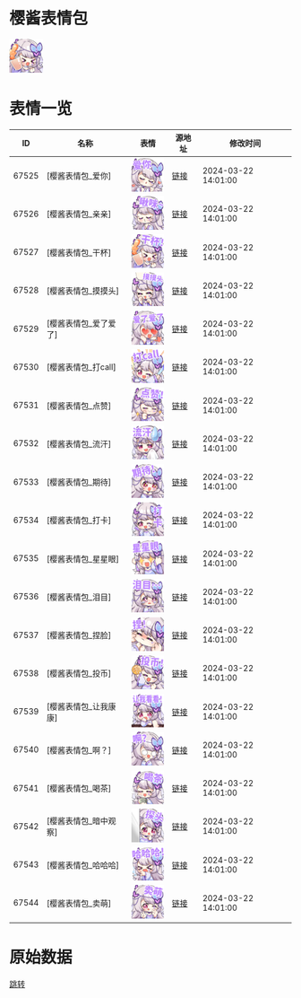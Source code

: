 # 樱酱表情包

<img src="./cover.png" height="60" alt="cover" />

# 表情一览

|ID|名称|表情|源地址|修改时间|
|----|----|----|----|----|
|67525|[樱酱表情包_爱你]|<img src="./pic/067525_%5B樱酱表情包_爱你%5D.png" height="60" alt="爱你"/>|[链接](https://i0.hdslb.com/bfs/garb/e94a444813c2c6540188299b42ec3b9739a1032e.png)|2024-03-22 14:01:00|
|67526|[樱酱表情包_亲亲]|<img src="./pic/067526_%5B樱酱表情包_亲亲%5D.png" height="60" alt="亲亲"/>|[链接](https://i0.hdslb.com/bfs/garb/d8a5c463d4dfa6dc8e4a201ffb1c81b53096df6e.png)|2024-03-22 14:01:00|
|67527|[樱酱表情包_干杯]|<img src="./pic/067527_%5B樱酱表情包_干杯%5D.png" height="60" alt="干杯"/>|[链接](https://i0.hdslb.com/bfs/garb/16365978c3486841f8783e230d06791a74806176.png)|2024-03-22 14:01:00|
|67528|[樱酱表情包_摸摸头]|<img src="./pic/067528_%5B樱酱表情包_摸摸头%5D.png" height="60" alt="摸摸头"/>|[链接](https://i0.hdslb.com/bfs/garb/d724204fa0aa0bd373a64c9593ff71f5207d509b.png)|2024-03-22 14:01:00|
|67529|[樱酱表情包_爱了爱了]|<img src="./pic/067529_%5B樱酱表情包_爱了爱了%5D.png" height="60" alt="爱了爱了"/>|[链接](https://i0.hdslb.com/bfs/garb/c468f52399e4d359fbcaa6f66854ae38a050d4f3.png)|2024-03-22 14:01:00|
|67530|[樱酱表情包_打call]|<img src="./pic/067530_%5B樱酱表情包_打call%5D.png" height="60" alt="打call"/>|[链接](https://i0.hdslb.com/bfs/garb/50c1613c330be8bdef49023f606ccfe91fcd4507.png)|2024-03-22 14:01:00|
|67531|[樱酱表情包_点赞]|<img src="./pic/067531_%5B樱酱表情包_点赞%5D.png" height="60" alt="点赞"/>|[链接](https://i0.hdslb.com/bfs/garb/e6b6a4609984f203ec37d5e42320fc4bafe8c12d.png)|2024-03-22 14:01:00|
|67532|[樱酱表情包_流汗]|<img src="./pic/067532_%5B樱酱表情包_流汗%5D.png" height="60" alt="流汗"/>|[链接](https://i0.hdslb.com/bfs/garb/6e2d1a9ffef3421b266f97b0e662d24fb73b7013.png)|2024-03-22 14:01:00|
|67533|[樱酱表情包_期待]|<img src="./pic/067533_%5B樱酱表情包_期待%5D.png" height="60" alt="期待"/>|[链接](https://i0.hdslb.com/bfs/garb/df93aea0c6d9c277eda8a68dfe48c80756c62c8f.png)|2024-03-22 14:01:00|
|67534|[樱酱表情包_打卡]|<img src="./pic/067534_%5B樱酱表情包_打卡%5D.png" height="60" alt="打卡"/>|[链接](https://i0.hdslb.com/bfs/garb/245b8f94c427ef7d0c0fff5cbda3a8f88fdaba6b.png)|2024-03-22 14:01:00|
|67535|[樱酱表情包_星星眼]|<img src="./pic/067535_%5B樱酱表情包_星星眼%5D.png" height="60" alt="星星眼"/>|[链接](https://i0.hdslb.com/bfs/garb/8f17f11c44f1f194ab5da60303e7dd8c24dc40a1.png)|2024-03-22 14:01:00|
|67536|[樱酱表情包_泪目]|<img src="./pic/067536_%5B樱酱表情包_泪目%5D.png" height="60" alt="泪目"/>|[链接](https://i0.hdslb.com/bfs/garb/9bc1e7a24834a253fe305f5e52e9a60a0fa431f2.png)|2024-03-22 14:01:00|
|67537|[樱酱表情包_捏脸]|<img src="./pic/067537_%5B樱酱表情包_捏脸%5D.png" height="60" alt="捏脸"/>|[链接](https://i0.hdslb.com/bfs/garb/075ceb14829b3da0c2aed860c0e39af8e18f8c55.png)|2024-03-22 14:01:00|
|67538|[樱酱表情包_投币]|<img src="./pic/067538_%5B樱酱表情包_投币%5D.png" height="60" alt="投币"/>|[链接](https://i0.hdslb.com/bfs/garb/6514ab66ff66e449298af7e7831ebe27662a3649.png)|2024-03-22 14:01:00|
|67539|[樱酱表情包_让我康康]|<img src="./pic/067539_%5B樱酱表情包_让我康康%5D.png" height="60" alt="让我康康"/>|[链接](https://i0.hdslb.com/bfs/garb/ded56f0a5be21c1bf80864d45aafac5c4f7eea13.png)|2024-03-22 14:01:00|
|67540|[樱酱表情包_啊？]|<img src="./pic/067540_%5B樱酱表情包_啊？%5D.png" height="60" alt="啊？"/>|[链接](https://i0.hdslb.com/bfs/garb/84f9e0c79dd412c05879d572e2a4b8c05cf1f649.png)|2024-03-22 14:01:00|
|67541|[樱酱表情包_喝茶]|<img src="./pic/067541_%5B樱酱表情包_喝茶%5D.png" height="60" alt="喝茶"/>|[链接](https://i0.hdslb.com/bfs/garb/72baebcfa8272aad8e1ef4081661d867c4328f51.png)|2024-03-22 14:01:00|
|67542|[樱酱表情包_暗中观察]|<img src="./pic/067542_%5B樱酱表情包_暗中观察%5D.png" height="60" alt="暗中观察"/>|[链接](https://i0.hdslb.com/bfs/garb/23af30a272f77784778933db0112c4669d72787a.png)|2024-03-22 14:01:00|
|67543|[樱酱表情包_哈哈哈]|<img src="./pic/067543_%5B樱酱表情包_哈哈哈%5D.png" height="60" alt="哈哈哈"/>|[链接](https://i0.hdslb.com/bfs/garb/557a08814dc70fb45e16bf8219ebb9fe14604d4c.png)|2024-03-22 14:01:00|
|67544|[樱酱表情包_卖萌]|<img src="./pic/067544_%5B樱酱表情包_卖萌%5D.png" height="60" alt="卖萌"/>|[链接](https://i0.hdslb.com/bfs/garb/23fc95e574165bc0a40e24e3535a5e538b47c6f2.png)|2024-03-22 14:01:00|

# 原始数据

[跳转](./raw.json)

